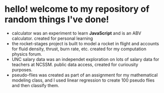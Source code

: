 # hello! welcome to my repository of random things I've done! 
- calculator was an experiment to learn **JavaScript** and is an ABV calculator. created for personal learning
- the rocket-stages project is built to model a rocket in flight and accounts for fluid density, thrust, burn rate, etc. created for my computation physics forum.
- UNC salary data was an independet exploration on lots of salary data for teachers at NCSSM. public data access, created for curiousity purposes.
- pseudo-flies was created as part of an assignment for my mathematical modeling class, and I used linear regression to create 100 pseudo flies and then classify them. 

